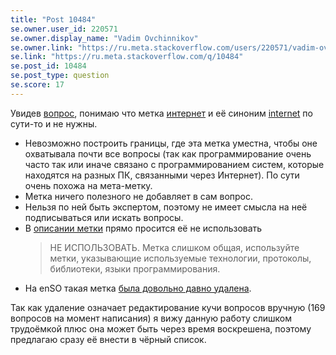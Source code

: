 ```yaml
---
title: "Post 10484"
se.owner.user_id: 220571
se.owner.display_name: "Vadim Ovchinnikov"
se.owner.link: "https://ru.meta.stackoverflow.com/users/220571/vadim-ovchinnikov"
se.link: "https://ru.meta.stackoverflow.com/q/10484"
se.post_id: 10484
se.post_type: question
se.score: 17
---
```

<p>Увидев <a href="https://ru.meta.stackoverflow.com/q/10481/220571">вопрос</a>, понимаю что метка <a href="https://ru.stackoverflow.com/questions/tagged/%d0%b8%d0%bd%d1%82%d0%b5%d1%80%d0%bd%d0%b5%d1%82" class="post-tag" title="показать вопросы с меткой [интернет]" rel="tag">интернет</a> и её синоним <a href="https://ru.stackoverflow.com/questions/tagged/internet" class="post-tag" title="показать вопросы с меткой [internet]" rel="tag">internet</a> по сути-то и не нужны.</p>

<ul>
<li>Невозможно построить границы, где эта метка уместна, чтобы оне охватывала почти все вопросы (так как программирование очень часто так или иначе связано с программированием систем, которые находятся на разных ПК, связанными через Интернет). По сути очень похожа на мета-метку.</li>
<li>Метка ничего полезного не добавляет в сам вопрос.</li>
<li>Нельзя по ней быть экспертом, поэтому не имеет смысла на неё подписываться или искать вопросы.</li>
<li>В <a href="https://ru.stackoverflow.com/tags/%d0%b8%d0%bd%d1%82%d0%b5%d1%80%d0%bd%d0%b5%d1%82/info">описании метки</a> прямо просится её не использовать

<blockquote>
  <p>НЕ ИСПОЛЬЗОВАТЬ. Метка слишком общая, используйте метки, указывающие используемые технологии, протоколы, библиотеки, языки программирования.</p>
</blockquote></li>
<li>На enSO такая метка <a href="https://meta.stackoverflow.com/q/255169/1548895">была довольно давно удалена</a>.</li>
</ul>

<p>Так как удаление означает редактирование кучи вопросов вручную (169 вопросов на момент написания) я вижу данную работу слишком трудоёмкой плюс она может быть через время воскрешена, поэтому предлагаю сразу её внести в чёрный список.</p>
